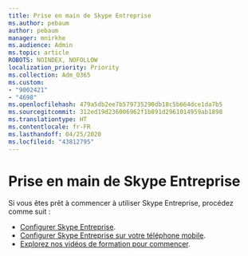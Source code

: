 ```yaml
---
title: Prise en main de Skype Entreprise
ms.author: pebaum
author: pebaum
manager: mnirkhe
ms.audience: Admin
ms.topic: article
ROBOTS: NOINDEX, NOFOLLOW
localization_priority: Priority
ms.collection: Adm_O365
ms.custom:
- "9002421"
- "4698"
ms.openlocfilehash: 479a5db2ee7b579735290db18c5b664dce1da7b5
ms.sourcegitcommit: 312ed19d236006962f1b891d2961014959ab1898
ms.translationtype: HT
ms.contentlocale: fr-FR
ms.lasthandoff: 04/25/2020
ms.locfileid: "43812795"
---
```

# <a name="getting-started-using-skype-for-business"></a>Prise en main de Skype Entreprise

Si vous êtes prêt à commencer à utiliser Skype Entreprise, procédez comme suit :

- [Configurer Skype Entreprise](https://support.office.com/article/Set-up-Skype-for-Business-c0b4ef28-d281-4bb6-ba4d-50495d2ae24c).
- [Configurer Skype Entreprise sur votre téléphone mobile](https://support.office.com/article/set-up-your-mobile-apps-985ab72b-47ed-4e0b-9ee5-7376263553ca).
- [Explorez nos vidéos de formation pour commencer](https://support.office.com/article/video-download-and-install-skype-for-business-9162ae37-12f9-4971-bbbe-2e4a05590f36).
